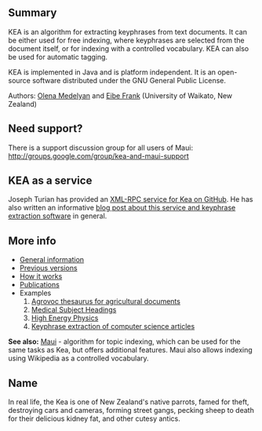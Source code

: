 ## Summary ##
KEA is an algorithm for extracting keyphrases from text documents. It can be either used for free indexing, where keyphrases are selected from the document itself, or for indexing with a controlled vocabulary. KEA can also be used for automatic tagging.

KEA is implemented in Java and is platform independent. It is an open-source software distributed under the GNU General Public License.

Authors:
[Olena Medelyan](http://www.medelyan.com) and [Eibe Frank](http://www.cs.waikato/ac.nz/~eibe) (University of Waikato, New Zealand)

## Need support? ##
There is a support discussion group for all users of Maui: http://groups.google.com/group/kea-and-maui-support


## KEA as a service ##
Joseph Turian has provided an [XML-RPC service for Kea on GitHub](http://github.com/turian/kea-service). He has also written an informative [blog post about this service and keyphrase extraction software](http://metaoptimize.com/blog/2010/08/18/kea-keyphrase-extraction-as-an-xml-rpc-service/) in general.

## More info ##

  * [General information](http://www.nzdl.org/Kea/index.html)
  * [Previous versions](http://www.nzdl.org/Kea/download.html)
  * [How it works](http://www.nzdl.org/Kea/description.html)
  * [Publications](http://www.nzdl.org/Kea/publications.html)
  * Examples
    1. [Agrovoc thesaurus for agricultural documents](http://www.nzdl.org/Kea/examples1.html)
    1. [Medical Subject Headings](http://www.nzdl.org/Kea/examples2.html)
    1. [High Energy Physics](http://www.nzdl.org/Kea/examples3.html)
    1. [Keyphrase extraction of computer science articles](http://www.nzdl.org/Kea/examples4.html)

**See also:**
[Maui](http://code.google.com/p/maui-indexer/) - algorithm for topic indexing, which can be used for the same tasks as Kea, but offers additional features. Maui also allows indexing using Wikipedia as a controlled vocabulary.

## Name ##
In real life, the Kea is one of New Zealand's native parrots, famed for theft, destroying cars and cameras, forming street gangs, pecking sheep to death for their delicious kidney fat, and other cutesy antics.